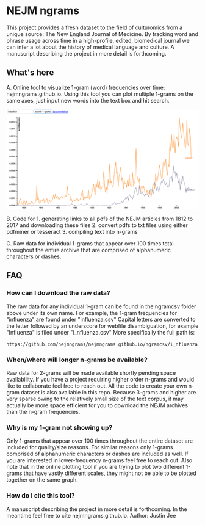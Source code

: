 # NEJM ngrams

This project provides a fresh dataset to the field of culturomics from a unique source: The New England Journal of Medicine. By tracking word and phrase usage across time in a high-profile, edited, biomedical journal we can infer a lot about the history of medical language and culture. A manuscript describing the project in more detail is forthcoming.

## What's here

A. Online tool to visualize 1-gram (word) frequencies over time: nejmngrams.github.io. Using this tool you can plot multiple 1-grams on the same axes, just input new words into the text box and hit search.

![alt text](example.png)

B. Code for 1. generating links to all pdfs of the NEJM articles from 1812 to 2017 and downloading these files 2. convert pdfs to txt files using either pdfminer or tesseract 3. compiling text into n-grams

C. Raw data for individual 1-grams that appear over 100 times total throughout the entire archive that are comprised of alphanumeric characters or dashes.

## FAQ

### How can I download the raw data?

The raw data for any individual 1-gram can be found in the ngramcsv folder above under its own name. For example, the 1-gram frequencies for "influenza" are found under "influenza.csv" Capital letters are converted to the letter followed by an underscore for webfile disambiguation, for example "Influenza" is filed under "i_nfluenza.csv" More specifically the full path is:

```
https://github.com/nejmngrams/nejmngrams.github.io/ngramcsv/i_nfluenza.csv
```

### When/where will longer n-grams be available?

Raw data for 2-grams will be made available shortly pending space availability. If you have a project requiring higher order n-grams and would like to collaborate feel free to reach out. All the code to create your own n-gram dataset is also available in this repo. Because 3-grams and higher are very sparse owing to the relatively small size of the text corpus, it may actually be more space efficient for you to download the NEJM archives than the n-gram frequencies.

### Why is my 1-gram not showing up?

Only 1-grams that appear over 100 times throughout the entire dataset are included for quality/size reasons. For similar reasons only 1-grams comprised of alphanumeric characters or dashes are included as well. If you are interested in lower-frequency n-grams feel free to reach out. Also note that in the online plotting tool if you are trying to plot two different 1-grams that have vastly different scales, they might not be able to be plotted together on the same graph.

### How do I cite this tool?

A manuscript describing the project in more detail is forthcoming. In the meantime feel free to cite nejmngrams.github.io. Author: Justin Jee
